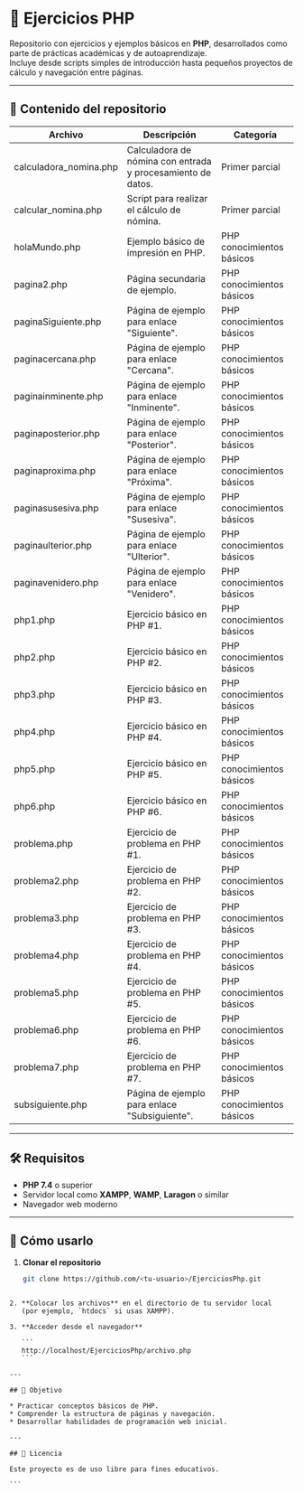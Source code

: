 # 📌 Ejercicios PHP

Repositorio con ejercicios y ejemplos básicos en **PHP**, desarrollados como parte de prácticas académicas y de autoaprendizaje.  
Incluye desde scripts simples de introducción hasta pequeños proyectos de cálculo y navegación entre páginas.

---

## 📂 Contenido del repositorio

| Archivo                   | Descripción                                      | Categoría                    |
|---------------------------|--------------------------------------------------|------------------------------|
| calculadora_nomina.php    | Calculadora de nómina con entrada y procesamiento de datos. | Primer parcial               |
| calcular_nomina.php       | Script para realizar el cálculo de nómina.       | Primer parcial               |
| holaMundo.php             | Ejemplo básico de impresión en PHP.              | PHP conocimientos básicos    |
| pagina2.php               | Página secundaria de ejemplo.                    | PHP conocimientos básicos    |
| paginaSiguiente.php       | Página de ejemplo para enlace "Siguiente".       | PHP conocimientos básicos    |
| paginacercana.php         | Página de ejemplo para enlace "Cercana".         | PHP conocimientos básicos    |
| paginainminente.php       | Página de ejemplo para enlace "Inminente".       | PHP conocimientos básicos    |
| paginaposterior.php       | Página de ejemplo para enlace "Posterior".       | PHP conocimientos básicos    |
| paginaproxima.php         | Página de ejemplo para enlace "Próxima".         | PHP conocimientos básicos    |
| paginasusesiva.php        | Página de ejemplo para enlace "Susesiva".        | PHP conocimientos básicos    |
| paginaulterior.php        | Página de ejemplo para enlace "Ulterior".        | PHP conocimientos básicos    |
| paginavenidero.php        | Página de ejemplo para enlace "Venidero".        | PHP conocimientos básicos    |
| php1.php                  | Ejercicio básico en PHP #1.                      | PHP conocimientos básicos    |
| php2.php                  | Ejercicio básico en PHP #2.                      | PHP conocimientos básicos    |
| php3.php                  | Ejercicio básico en PHP #3.                      | PHP conocimientos básicos    |
| php4.php                  | Ejercicio básico en PHP #4.                      | PHP conocimientos básicos    |
| php5.php                  | Ejercicio básico en PHP #5.                      | PHP conocimientos básicos    |
| php6.php                  | Ejercicio básico en PHP #6.                      | PHP conocimientos básicos    |
| problema.php              | Ejercicio de problema en PHP #1.                 | PHP conocimientos básicos    |
| problema2.php             | Ejercicio de problema en PHP #2.                 | PHP conocimientos básicos    |
| problema3.php             | Ejercicio de problema en PHP #3.                 | PHP conocimientos básicos    |
| problema4.php             | Ejercicio de problema en PHP #4.                 | PHP conocimientos básicos    |
| problema5.php             | Ejercicio de problema en PHP #5.                 | PHP conocimientos básicos    |
| problema6.php             | Ejercicio de problema en PHP #6.                 | PHP conocimientos básicos    |
| problema7.php             | Ejercicio de problema en PHP #7.                 | PHP conocimientos básicos    |
| subsiguiente.php          | Página de ejemplo para enlace "Subsiguiente".    | PHP conocimientos básicos    |

---

## 🛠 Requisitos

- **PHP 7.4** o superior
- Servidor local como **XAMPP**, **WAMP**, **Laragon** o similar
- Navegador web moderno

---

## 🚀 Cómo usarlo

1. **Clonar el repositorio**
   ```bash
   git clone https://github.com/<tu-usuario>/EjerciciosPhp.git
````

2. **Colocar los archivos** en el directorio de tu servidor local
   (por ejemplo, `htdocs` si usas XAMPP).

3. **Acceder desde el navegador**

   ```
   http://localhost/EjerciciosPhp/archivo.php
   ```

---

## 🎯 Objetivo

* Practicar conceptos básicos de PHP.
* Comprender la estructura de páginas y navegación.
* Desarrollar habilidades de programación web inicial.

---

## 📜 Licencia

Este proyecto es de uso libre para fines educativos.

```
